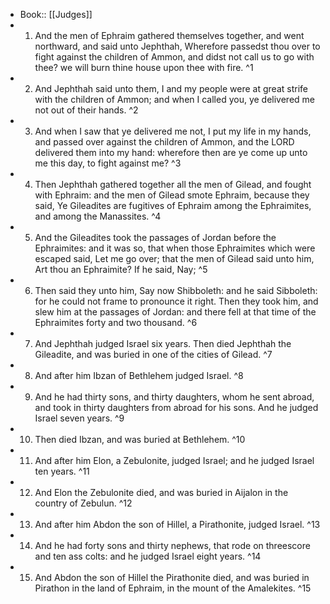 - Book:: [[Judges]]
- 1. And the men of Ephraim gathered themselves together, and went northward, and said unto Jephthah, Wherefore passedst thou over to fight against the children of Ammon, and didst not call us to go with thee? we will burn thine house upon thee with fire. ^1
- 2. And Jephthah said unto them, I and my people were at great strife with the children of Ammon; and when I called you, ye delivered me not out of their hands. ^2
- 3. And when I saw that ye delivered me not, I put my life in my hands, and passed over against the children of Ammon, and the LORD delivered them into my hand: wherefore then are ye come up unto me this day, to fight against me? ^3
- 4. Then Jephthah gathered together all the men of Gilead, and fought with Ephraim: and the men of Gilead smote Ephraim, because they said, Ye Gileadites are fugitives of Ephraim among the Ephraimites, and among the Manassites. ^4
- 5. And the Gileadites took the passages of Jordan before the Ephraimites: and it was so, that when those Ephraimites which were escaped said, Let me go over; that the men of Gilead said unto him, Art thou an Ephraimite? If he said, Nay; ^5
- 6. Then said they unto him, Say now Shibboleth: and he said Sibboleth: for he could not frame to pronounce it right. Then they took him, and slew him at the passages of Jordan: and there fell at that time of the Ephraimites forty and two thousand. ^6
- 7. And Jephthah judged Israel six years. Then died Jephthah the Gileadite, and was buried in one of the cities of Gilead. ^7
- 8. And after him Ibzan of Bethlehem judged Israel. ^8
- 9. And he had thirty sons, and thirty daughters, whom he sent abroad, and took in thirty daughters from abroad for his sons. And he judged Israel seven years. ^9
- 10. Then died Ibzan, and was buried at Bethlehem. ^10
- 11. And after him Elon, a Zebulonite, judged Israel; and he judged Israel ten years. ^11
- 12. And Elon the Zebulonite died, and was buried in Aijalon in the country of Zebulun. ^12
- 13. And after him Abdon the son of Hillel, a Pirathonite, judged Israel. ^13
- 14. And he had forty sons and thirty nephews, that rode on threescore and ten ass colts: and he judged Israel eight years. ^14
- 15. And Abdon the son of Hillel the Pirathonite died, and was buried in Pirathon in the land of Ephraim, in the mount of the Amalekites. ^15
